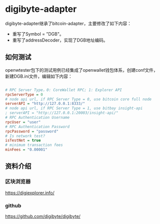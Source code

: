 # digibyte-adapter

digibyte-adapter继承了bitcoin-adapter，主要修改了如下内容：

- 重写了Symbol = "DGB"。
- 重写了addressDecoder，实现了DGB地址编码。

## 如何测试

openwtester包下的测试用例已经集成了openwallet钱包体系，创建conf文件，新建DGB.ini文件，编辑如下内容：

```ini

# RPC Server Type，0: CoreWallet RPC; 1: Explorer API
rpcServerType = 0
# node api url, if RPC Server Type = 0, use bitcoin core full node
serverAPI = "http://127.0.0.1:8333/"
# node api url, if RPC Server Type = 1, use bitbay insight-api
; serverAPI = "http://127.0.0.1:20003/insight-api/"
# RPC Authentication Username
rpcUser = "user"
# RPC Authentication Password
rpcPassword = "password"
# Is network test?
isTestNet = true
# minimum transaction fees
minFees = "0.00001"

```

## 资料介绍

### 区块浏览器

https://digiexplorer.info/

### github

https://github.com/digibyte/digibyte/
